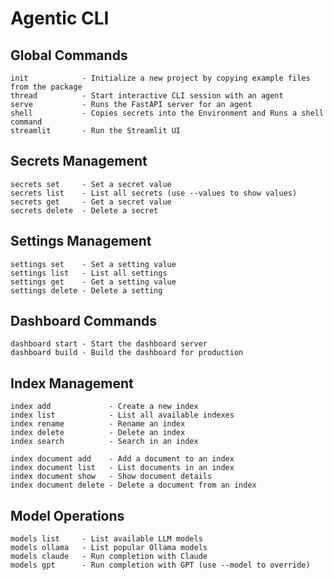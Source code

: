 # Agentic CLI

## Global Commands

    init            - Initialize a new project by copying example files from the package
    thread          - Start interactive CLI session with an agent
    serve           - Runs the FastAPI server for an agent
    shell           - Copies secrets into the Environment and Runs a shell command
    streamlit       - Run the Streamlit UI

## Secrets Management

    secrets set     - Set a secret value
    secrets list    - List all secrets (use --values to show values)
    secrets get     - Get a secret value
    secrets delete  - Delete a secret
    
## Settings Management

    settings set    - Set a setting value
    settings list   - List all settings
    settings get    - Get a setting value
    settings delete - Delete a setting

## Dashboard Commands

    dashboard start - Start the dashboard server
    dashboard build - Build the dashboard for production

## Index Management

    index add             - Create a new index
    index list            - List all available indexes
    index rename          - Rename an index
    index delete          - Delete an index
    index search          - Search in an index

    index document add    - Add a document to an index
    index document list   - List documents in an index
    index document show   - Show document details
    index document delete - Delete a document from an index

## Model Operations

    models list     - List available LLM models
    models ollama   - List popular Ollama models
    models claude   - Run completion with Claude
    models gpt      - Run completion with GPT (use --model to override)


